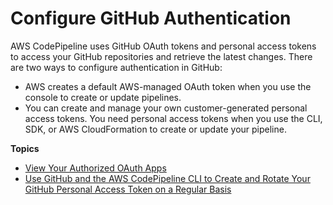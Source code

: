 # Configure GitHub Authentication<a name="GitHub-authentication"></a>

AWS CodePipeline uses GitHub OAuth tokens and personal access tokens to access your GitHub repositories and retrieve the latest changes\. There are two ways to configure authentication in GitHub:
+ AWS creates a default AWS\-managed OAuth token when you use the console to create or update pipelines\. 
+ You can create and manage your own customer\-generated personal access tokens\. You need personal access tokens when you use the CLI, SDK, or AWS CloudFormation to create or update your pipeline\. 

**Topics**
+ [View Your Authorized OAuth Apps](GitHub-view-oauth-token.md)
+ [Use GitHub and the AWS CodePipeline CLI to Create and Rotate Your GitHub Personal Access Token on a Regular Basis](GitHub-rotate-personal-token-CLI.md)